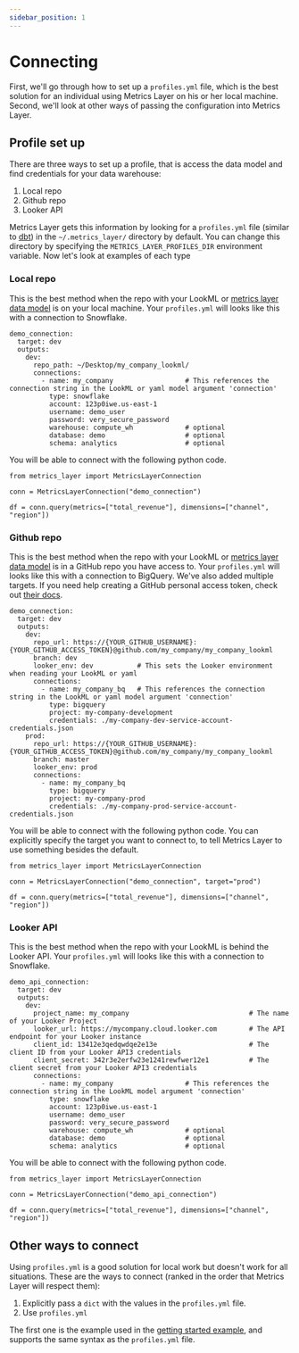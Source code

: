 ```yaml
---
sidebar_position: 1
---
```


# Connecting

First, we'll go through how to set up a `profiles.yml` file, which is the best solution for an individual using Metrics Layer on his or her local machine. Second, we'll look at other ways of passing the configuration into Metrics Layer.

## Profile set up

There are three ways to set up a profile, that is access the data model and find credentials for your data warehouse:

1. Local repo
2. Github repo
3. Looker API

Metrics Layer gets this information by looking for a `profiles.yml` file (similar to [dbt](https://www.getdbt.com)) in the `~/.metrics_layer/` directory by default. You can change this directory by specifying the `METRICS_LAYER_PROFILES_DIR` environment variable. Now let's look at examples of each type

### Local repo

This is the best method when the repo with your LookML or [metrics layer data model](../5_data_model/1_data_model.md) is on your local machine. Your `profiles.yml` will looks like this with a connection to Snowflake.

```
demo_connection:
  target: dev
  outputs:
    dev:
      repo_path: ~/Desktop/my_company_lookml/
      connections:
        - name: my_company                  # This references the connection string in the LookML or yaml model argument 'connection'
          type: snowflake
          account: 123p0iwe.us-east-1
          username: demo_user
          password: very_secure_password
          warehouse: compute_wh             # optional
          database: demo                    # optional
          schema: analytics                 # optional

```

You will be able to connect with the following python code.

```
from metrics_layer import MetricsLayerConnection

conn = MetricsLayerConnection("demo_connection")

df = conn.query(metrics=["total_revenue"], dimensions=["channel", "region"])
```

### Github repo

This is the best method when the repo with your LookML or [metrics layer data model](../5_data_model/1_data_model.md) is in a GitHub repo you have access to. Your `profiles.yml` will looks like this with a connection to BigQuery. We've also added multiple targets. If you need help creating a GitHub personal access token, check out [their docs](https://docs.github.com/en/authentication/keeping-your-account-and-data-secure/creating-a-personal-access-token).

```
demo_connection:
  target: dev
  outputs:
    dev:
      repo_url: https://{YOUR_GITHUB_USERNAME}:{YOUR_GITHUB_ACCESS_TOKEN}@github.com/my_company/my_company_lookml
      branch: dev
      looker_env: dev           # This sets the Looker environment when reading your LookML or yaml
      connections:
        - name: my_company_bq   # This references the connection string in the LookML or yaml model argument 'connection'
          type: bigquery
          project: my-company-development
          credentials: ./my-company-dev-service-account-credentials.json
    prod:
      repo_url: https://{YOUR_GITHUB_USERNAME}:{YOUR_GITHUB_ACCESS_TOKEN}@github.com/my_company/my_company_lookml
      branch: master
      looker_env: prod
      connections:
        - name: my_company_bq
          type: bigquery
          project: my-company-prod
          credentials: ./my-company-prod-service-account-credentials.json
```

You will be able to connect with the following python code. You can explicitly specify the target you want to connect to, to tell Metrics Layer to use something besides the default.

```
from metrics_layer import MetricsLayerConnection

conn = MetricsLayerConnection("demo_connection", target="prod")

df = conn.query(metrics=["total_revenue"], dimensions=["channel", "region"])
```

### Looker API

This is the best method when the repo with your LookML is behind the Looker API. Your `profiles.yml` will looks like this with a connection to Snowflake.

```
demo_api_connection:
  target: dev
  outputs:
    dev:
      project_name: my_company                              # The name of your Looker Project
      looker_url: https://mycompany.cloud.looker.com        # The API endpoint for your Looker instance
      client_id: 13412e3qedqwdqe2e13e                       # The client ID from your Looker API3 credentials
      client_secret: 342r3e2erfw23e1241rewfwer12e1          # The client secret from your Looker API3 credentials
      connections:
        - name: my_company                  # This references the connection string in the LookML model argument 'connection'
          type: snowflake
          account: 123p0iwe.us-east-1
          username: demo_user
          password: very_secure_password
          warehouse: compute_wh             # optional
          database: demo                    # optional
          schema: analytics                 # optional

```

You will be able to connect with the following python code.

```
from metrics_layer import MetricsLayerConnection

conn = MetricsLayerConnection("demo_api_connection")

df = conn.query(metrics=["total_revenue"], dimensions=["channel", "region"])
```


## Other ways to connect

Using `profiles.yml` is a good solution for local work but doesn't work for all situations. These are the ways to connect (ranked in the order that Metrics Layer will respect them):

1. Explicitly pass a `dict` with the values in the `profiles.yml` file.
2. Use `profiles.yml`

The first one is the example used in the [getting started example](../getting_started.md), and supports the same syntax as the `profiles.yml` file.


